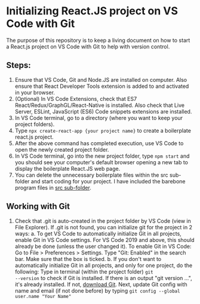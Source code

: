 # Initializing React.JS project on VS Code with Git
The purpose of this repository is to keep a living document on how to start a React.js project on VS Code 
with Git to help with version control.

## Steps:
1.  Ensure that VS Code, Git and Node.JS are installed on computer. Also ensure that React Developer 
Tools extension is added to and activated in your browser.
2.  (Optional) In VS Code Extensions, check that ES7 React/Redux/GraphGL/React-Native is installed. Also check that 
Live Server, ESLint, JavaScript (ES6) Code snippets extensions are installed.
3.  In VS Code terminal, go to a directory (where you want to keep your project folders). 
4.  Type `npx create-react-app {your project name}` to create a boilerplate react.js project.
5.  After the above command has completed execution, use VS Code to open the newly created project folder. 
6.  In VS Code terminal, go into the new project folder, type `npm start` and you should see your 
computer's default browser opening a new tab to display the boilerplate React.JS web page.
7.  You can delete the unnecessary boilerplate files within the src sub-folder and start coding for your 
project. I have included the barebone program files in [src sub-folder](./src).

## Working with Git
1.  Check that .git is auto-created in the project folder by VS Code (view in File Explorer). 
    If .git is not found, you can initialize git for the project in 2 ways:
        a.  To get VS Code to automatically initialize Git in all projects, enable Git in VS Code settings. For VS Code 2019 and above, this should already be done (unless the               user changed it). To enable Git in VS Code: Go to File > Preferences > Settings. Type "Git: Enabled" in the search bar. Make sure that the box is ticked.
        b.  If you don't want to automatically initialize Git in all projects, and only for one project, do the following: Type in terminal (within the project folder) `git                   --version` to check if Git is installed. If there is an output "git version ...", it's already installed. If not, [download Git](https://git-scm.com/downloads/).
            Next, update Git config with name and email (if not done before) by typing `git config --global user.name "Your Name"`
